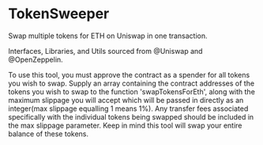 # TokenSweeper
Swap multiple tokens for ETH on Uniswap in one transaction.

Interfaces, Libraries, and Utils sourced from @Uniswap and @OpenZeppelin.

To use this tool, you must approve the contract as a spender for all tokens you wish to swap. Supply an array containing the contract addresses of the tokens you wish to swap to the function 'swapTokensForEth', along with the maximum slippage you will accept which will be passed in directly as an integer(max slippage equalling 1 means 1%). Any transfer fees associated specifically with the individual tokens being swapped should be included in the max slippage parameter. Keep in mind this tool will swap your entire balance of these tokens.
